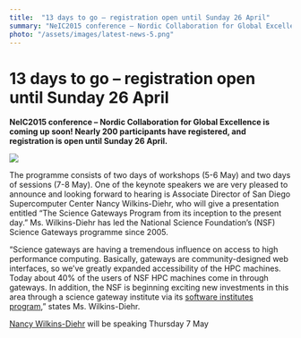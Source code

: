 ```yaml
---
title:  "13 days to go – registration open until Sunday 26 April" 
summary: "NeIC2015 conference – Nordic Collaboration for Global Excellence is coming up soon! Nearly 200 participants have registered, and registration is open until Sunday 26 April."
photo: "/assets/images/latest-news-5.png"
---
```


13 days to go – registration open until Sunday 26 April
=======================================================

**NeIC2015 conference – Nordic Collaboration for Global Excellence is coming up soon! Nearly 200 participants have registered, and registration is open until Sunday 26 April.**

<a href="{% include baseurl %}/assets/images/news/nancy-image.jpg"> <img class="smallpic" src="{% include baseurl %}/assets/images/news/nancy-image_mini.jpg"> </a>

The programme consists of two days of workshops (5-6 May) and two days of sessions (7-8 May). One of the keynote speakers we are very pleased to announce and looking forward to hearing is Associate Director of San Diego Supercomputer Center Nancy Wilkins-Diehr, who will give a presentation entitled “The Science Gateways Program from its inception to the present day.” Ms. Wilkins-Diehr has led the National Science Foundation’s (NSF) Science Gateways programme since 2005.

“Science gateways are having a tremendous influence on access to high performance computing. Basically, gateways are community-designed web interfaces, so we’ve greatly expanded accessibility of the HPC machines. Today about 40% of the users of NSF HPC machines come in through gateways. In addition, the NSF is beginning exciting new investments in this area through a science gateway institute via its [software institutes program](http://www.nsf.gov/pubs/2015/nsf15553/nsf15553.htm),” states Ms. Wilkins-Diehr.

[Nancy Wilkins-Diehr](http://neic2015.nordforsk.org/display/NeIC2015/The+Science+Gateways+Program%3A+From+Inception+to+the+Present+Day) will be speaking Thursday 7 May
